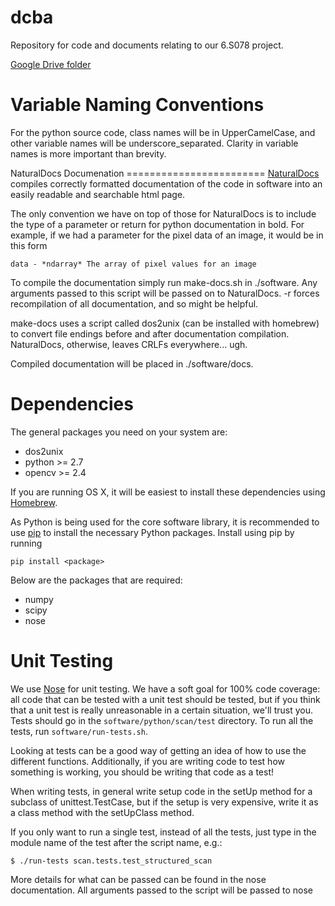 dcba
=======

Repository for code and documents relating to our 6.S078 project.

[Google Drive folder](https://drive.google.com/#folders/0B_2CD27NNNbxcE1FSFVWV1JNQ0k)

Variable Naming Conventions
===========================
For the python source code, class names will be in UpperCamelCase, and
other variable names will be underscore_separated.  Clarity in variable names
is more important than brevity.

NaturalDocs Documenation ========================
[NaturalDocs](http://www.naturaldocs.org/) compiles correctly formatted
documentation of the code in software into an easily readable and searchable
html page.

The only convention we have on top of those for NaturalDocs is to include the
type of a parameter or return for python documentation in bold. For example, if
we had a parameter for the pixel data of an image, it would be in this form
```
data - *ndarray* The array of pixel values for an image
```

To compile the documentation simply run make-docs.sh in ./software. Any arguments
passed to this script will be passed on to NaturalDocs. -r forces recompilation
of all documentation, and so might be helpful.

make-docs uses a script called dos2unix (can be installed with homebrew) to
convert file endings before and after documentation compilation. NaturalDocs,
otherwise, leaves CRLFs everywhere... ugh.

Compiled documentation will be placed in ./software/docs.

Dependencies
=============
The general packages you need on your system are:
* dos2unix
* python >= 2.7
* opencv >= 2.4

If you are running OS X, it will be easiest to install these dependencies using [Homebrew](http://mxcl.github.com/homebrew/).

As Python is being used for the core software library, it is recommended to use
[pip](https://pypi.python.org/pypi/pip) to install the necessary Python
packages. Install using pip by running
```
pip install <package>
```
Below are the packages that are required:
* numpy
* scipy
* nose

Unit Testing
============
We use [Nose](https://nose.readthedocs.org/en/latest/) for unit testing.  We
have a soft goal for 100\% code coverage: all code that can be tested with a
unit test should be tested, but if you think that a unit test is really
unreasonable in a certain situation, we'll trust you.  Tests should go in the
`software/python/scan/test` directory. To run all the tests, run `software/run-tests.sh`.

Looking at tests can be a good way of getting an idea of how to use the
different functions.  Additionally, if you are writing code to test how
something is working, you should be writing that code as a test!

When writing tests, in general write setup code in the setUp method for a
subclass of unittest.TestCase, but if the setup is very expensive, write it as a
class method with the setUpClass method.

If you only want to run a single test, instead of all the tests, just type in
the module name of the test after the script name, e.g.:
```
$ ./run-tests scan.tests.test_structured_scan
```
More details for what can be passed can be found in the nose documentation.  All
arguments passed to the script will be passed to nose
